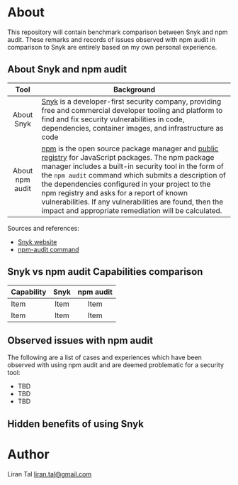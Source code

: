 # About

This repository will contain benchmark comparison between Snyk and npm audit.
These remarks and records of issues observed with npm audit in comparison to Snyk
are entirely based on my own personal experience.

## About Snyk and npm audit

|       Tool      | Background     
| :-------------: | -------------- 
| About Snyk      | [Snyk](https://snyk.io) is a developer-first security company, providing free and commercial developer tooling and platform to find and fix security vulnerabilities in code, dependencies, container images, and infrastructure as code
| About npm audit | [npm](https://docs.npmjs.com/about-npm) is the open source package manager and [public registry](https://www.npmjs.com) for JavaScript packages. The npm package manager includes a built-in security tool in the form of the `npm audit` command which submits a description of the dependencies configured in your project to the npm registry and asks for a report of known vulnerabilities. If any vulnerabilities are found, then the impact and appropriate remediation will be calculated.

Sources and references:
- [Snyk website](https://snyk.io)
- [npm-audit command](https://docs.npmjs.com/cli/v9/commands/npm-audit)

## Snyk vs npm audit Capabilities comparison

| Capability    |       Snyk        |    npm audit    |
| ------------- | :---------------: | :-------------: |
| Item | Item | Item
| Item | Item | Item



## Observed issues with npm audit

The following are a list of cases and experiences which have been observed with using npm audit
and are deemed problematic for a security tool:

- TBD
- TBD
- TBD


## Hidden benefits of using Snyk


# Author

Liran Tal <liran.tal@gmail.com>
